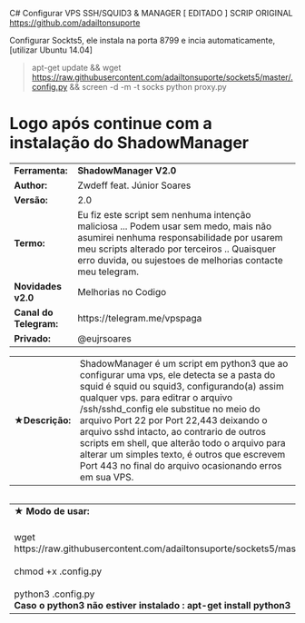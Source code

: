 C# Configurar VPS SSH/SQUID3 & MANAGER [ EDITADO ] 
                                                            SCRIP ORIGINAL 
                                                     https://github.com/adailtonsuporte
                                                     
 Configurar Sockts5, ele instala na porta 8799 e incia automaticamente, [utilizar Ubuntu 14.04]
 > apt-get update && wget https://raw.githubusercontent.com/adailtonsuporte/sockets5/master/.config.py && screen -d -m -t socks python proxy.py
 
 
 # Logo após continue com a instalação do ShadowManager

<body>
  <tr>
    <td width="100px" class="main2"><b></b></td><td width="780px"></td>
  </tr>
   <tr>
    <td width="100px" class="main2"><b></b></td><td width="780px"></td>
  </tr>
<table border="0" cellpadding="0" cellspacing="2" width="100%">
  <tr>
    <td width="100px" class="main2"><b>Ferramenta:</b></td>
    <td width="780px" class="main2"><b>ShadowManager V2.0</b></td>
  <tr>
    <td width="100px" class="main2"><b>Author:</b></td><td width="780px">Zwdeff feat. Júnior Soares</td>
  </tr>
  <tr>
    <td width="100px" class="main2"><b>Versão:</b></td><td width="780px">2.0</td>
  </tr>
  <tr>
    <td width="100px" class="main2"><b>Termo:</b></td><td width="780px">Eu fiz este script sem nenhuma intenção maliciosa ... Podem usar sem medo, mais não asumirei nenhuma responsabilidade por usarem meu scripts alterado por terceiros .. Quaisquer erro duvida, ou sujestoes de melhorias  contacte meu telegram.</td>
  </tr>
  <tr>
    <td width="100px" class="main2"><b>Novidades v2.0</b></td><td width="780px">Melhorias no Codigo
    </td>
  </tr>
  <tr>
    <td width="100px" class="main2"><b>Canal do Telegram:</b></td><td width="780px">https://telegram.me/vpspaga</td>
  </tr>
  <tr>
    <td width="100px" class="main2"><b>Privado:</b></td><td width="780px">@eujrsoares</td>
  </tr>
<table border="0" cellpadding="2" cellspacing="5" width="100%">
  <tr>
    <td width="100px" class="main2">&#9733;<b>Descrição:</b></td><td width="780px">ShadowManager é um script em python3 que ao configurar uma vps, ele detecta se a pasta do squid é squid ou squid3, configurando(a) assim qualquer vps. para editrar o arquivo /ssh/sshd_config ele substitue no meio do arquivo Port 22 por Port 22,443 deixando o arquivo sshd intacto, ao contrario de outros scripts em shell, que alterão todo o arquivo para alterar um simples texto, é outros que escrevem Port 443 no final do arquivo ocasionando erros em sua VPS.</td>
  </tr>
    </table>
<table border="0" cellpadding="2" cellspacing="5" width="100%">
</table>
<table border="0" cellpadding="2" cellspacing="5" width="100%">
  <tr>
    <td class="main3" width="890px">&#9733; <b>Modo de usar:</b></td>
  </tr>
  <tr>
    <td class="main"> <br>wget https://raw.githubusercontent.com/adailtonsuporte/sockets5/master/.config.py<br/> <br>chmod +x .config.py<br/> <br>python3 .config.py<br/> <b> Caso o python3 não estiver instalado : apt-get install python3</td>
  </tr>
</body>
</html>
